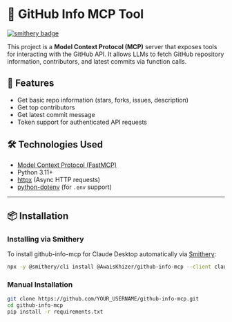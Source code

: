# 🧠 GitHub Info MCP Tool

[![smithery badge](https://smithery.ai/badge/@AwaisKhizer/github-info-mcp)](https://smithery.ai/server/@AwaisKhizer/github-info-mcp)

This project is a **Model Context Protocol (MCP)** server that exposes tools for interacting with the GitHub API. It allows LLMs to fetch GitHub repository information, contributors, and latest commits via function calls.

## 🚀 Features

- Get basic repo information (stars, forks, issues, description)
- Get top contributors
- Get latest commit message
- Token support for authenticated API requests

## 🛠️ Technologies Used

- [Model Context Protocol (FastMCP)](https://github.com/modelcontextprotocol)
- Python 3.11+
- [httpx](https://www.python-httpx.org/) (Async HTTP requests)
- [python-dotenv](https://pypi.org/project/python-dotenv/) (for `.env` support)

---

## 📦 Installation

### Installing via Smithery

To install github-info-mcp for Claude Desktop automatically via [Smithery](https://smithery.ai/server/@AwaisKhizer/github-info-mcp):

```bash
npx -y @smithery/cli install @AwaisKhizer/github-info-mcp --client claude
```

### Manual Installation
```bash
git clone https://github.com/YOUR_USERNAME/github-info-mcp.git
cd github-info-mcp
pip install -r requirements.txt
```
